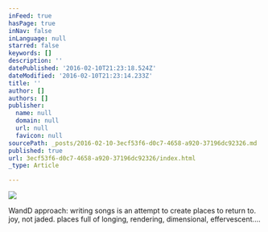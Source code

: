```yaml
---
inFeed: true
hasPage: true
inNav: false
inLanguage: null
starred: false
keywords: []
description: ''
datePublished: '2016-02-10T21:23:18.524Z'
dateModified: '2016-02-10T21:23:14.233Z'
title: ''
author: []
authors: []
publisher:
  name: null
  domain: null
  url: null
  favicon: null
sourcePath: _posts/2016-02-10-3ecf53f6-d0c7-4658-a920-37196dc92326.md
published: true
url: 3ecf53f6-d0c7-4658-a920-37196dc92326/index.html
_type: Article

---
```

![](https://the-grid-user-content.s3-us-west-2.amazonaws.com/48d461bd-e135-47fa-b23a-ed9a5840cee2.jpg)

WandD approach: writing songs is an attempt to create places to return to. joy, not jaded. places full of longing, rendering, dimensional, effervescent....